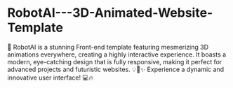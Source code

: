 # RobotAI---3D-Animated-Website-Template
🚀 RobotAI is a stunning Front-end template featuring mesmerizing 3D animations everywhere, creating a highly interactive experience. It boasts a modern, eye-catching design that is fully responsive, making it perfect for advanced projects and futuristic websites. 💡🎨✨  Experience a dynamic and innovative user interface! 💻🔥
